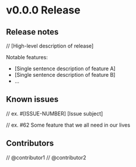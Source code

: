 # v0.0.0 Release

## Release notes

// [High-level description of release]

Notable features:
- [Single sentence description of feature A]
- [Single sentence description of feature B]
- ...

## Known issues
// ex. #[ISSUE-NUMBER] [Issue subject]

// ex. #62 Some feature that we all need in our lives

## Contributors
// @contributor1
// @contributor2
